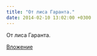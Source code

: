 ```yaml
---
title: "От лиса Гаранта."
date: 2014-02-10 13:02:00 +0300
---
```


От лиса Гаранта.

[Вложение](https://vk.com/photo41076938_322021383)
